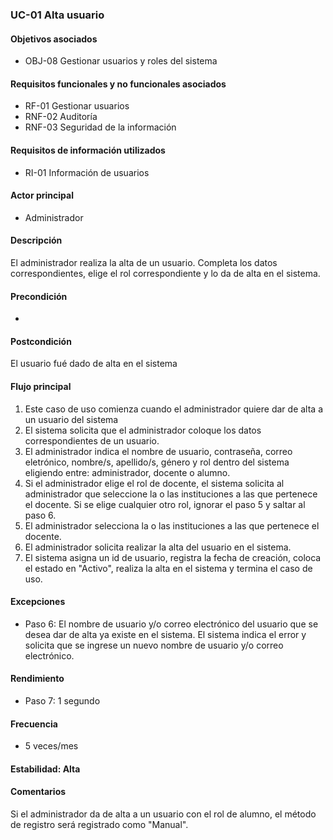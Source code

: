 ### UC-01 Alta usuario

#### Objetivos asociados

- OBJ-08 Gestionar usuarios y roles del sistema

#### Requisitos funcionales y no funcionales asociados

- RF-01 Gestionar usuarios
- RNF-02 Auditoría
- RNF-03 Seguridad de la información

#### Requisitos de información utilizados

- RI-01 Información de usuarios

#### Actor principal

- Administrador

#### Descripción

El administrador realiza la alta de un usuario. Completa los datos correspondientes, elige el rol correspondiente y lo da de alta en el sistema.

#### Precondición

- 

#### Postcondición

El usuario fué dado de alta en el sistema

#### Flujo principal

1. Este caso de uso comienza cuando el administrador quiere dar de alta a un usuario del sistema
2. El sistema solicita que el administrador coloque los datos correspondientes de un usuario.
3. El administrador indica el nombre de usuario, contraseña, correo eletrónico, nombre/s, apellido/s, género y rol dentro del sistema eligiendo entre: administrador, docente o alumno.
4. Si el administrador elige el rol de docente, el sistema solicita al administrador que seleccione la o las instituciones a las que pertenece el docente. Si se elige cualquier otro rol, ignorar el paso 5 y saltar al paso 6.
5. El administrador selecciona la o las instituciones a las que pertenece el docente.
6. El administrador solicita realizar la alta del usuario en el sistema.
7. El sistema asigna un id de usuario, registra la fecha de creación, coloca el estado en "Activo", realiza la alta en el sistema y termina el caso de uso.

#### Excepciones

- Paso 6: El nombre de usuario y/o correo electrónico del usuario que se desea dar de alta ya existe en el sistema. El sistema indica el error y solicita que se ingrese un nuevo nombre de usuario y/o correo electrónico.

#### Rendimiento

- Paso 7: 1 segundo

#### Frecuencia

- 5 veces/mes

#### Estabilidad: Alta

#### Comentarios
Si el administrador da de alta a un usuario con el rol de alumno, el método de registro será registrado como "Manual".
